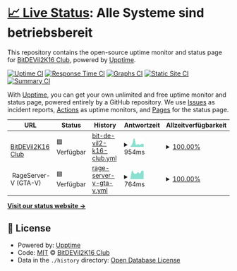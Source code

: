 # [📈 Live Status](https://BitDEVil2K16-Club.github.io/uptime): <!--live status--> **Alle Systeme sind betriebsbereit**

This repository contains the open-source uptime monitor and status page for [BitDEVil2K16 Club](https://bitdevil2k16.club), powered by [Upptime](https://github.com/upptime/upptime).

[![Uptime CI](https://github.com/BitDEVil2K16-Club/uptime/workflows/Uptime%20CI/badge.svg)](https://github.com/BitDEVil2K16-Club/uptime/actions?query=workflow%3A%22Uptime+CI%22)
[![Response Time CI](https://github.com/BitDEVil2K16-Club/uptime/workflows/Response%20Time%20CI/badge.svg)](https://github.com/BitDEVil2K16-Club/uptime/actions?query=workflow%3A%22Response+Time+CI%22)
[![Graphs CI](https://github.com/BitDEVil2K16-Club/uptime/workflows/Graphs%20CI/badge.svg)](https://github.com/BitDEVil2K16-Club/uptime/actions?query=workflow%3A%22Graphs+CI%22)
[![Static Site CI](https://github.com/BitDEVil2K16-Club/uptime/workflows/Static%20Site%20CI/badge.svg)](https://github.com/BitDEVil2K16-Club/uptime/actions?query=workflow%3A%22Static+Site+CI%22)
[![Summary CI](https://github.com/BitDEVil2K16-Club/uptime/workflows/Summary%20CI/badge.svg)](https://github.com/BitDEVil2K16-Club/uptime/actions?query=workflow%3A%22Summary+CI%22)

With [Upptime](https://upptime.js.org), you can get your own unlimited and free uptime monitor and status page, powered entirely by a GitHub repository. We use [Issues](https://github.com/BitDEVil2K16-Club/uptime/issues) as incident reports, [Actions](https://github.com/BitDEVil2K16-Club/uptime/actions) as uptime monitors, and [Pages](https://BitDEVil2K16-Club.github.io/uptime) for the status page.

<!--start: status pages-->
<!-- This summary is generated by Upptime (https://github.com/upptime/upptime) -->
<!-- Do not edit this manually, your changes will be overwritten -->
<!-- prettier-ignore -->
| URL | Status | History | Antwortzeit | Allzeitverfügbarkeit |
| --- | ------ | ------- | ------------- | ------ |
| <img alt="" src="https://bitdevil2k16.club/images/style-5/favicon.ico" height="13"> [BitDEVil2K16 Club](https://bitdevil2k16.club) | 🟩 Verfügbar | [bit-de-vil2-k16-club.yml](https://github.com/BitDEVil2K16-Club/uptime/commits/HEAD/history/bit-de-vil2-k16-club.yml) | <details><summary><img alt="Antwortzeit graph" src="./graphs/bit-de-vil2-k16-club/response-time-week.png" height="20"> 954ms</summary><br><a href="https://stats.bitdevil2k16.club/history/bit-de-vil2-k16-club"><img alt="Antwortzeit 826" src="https://img.shields.io/endpoint?url=https%3A%2F%2Fraw.githubusercontent.com%2FBitDEVil2K16-Club%2Fuptime%2FHEAD%2Fapi%2Fbit-de-vil2-k16-club%2Fresponse-time.json"></a><br><a href="https://stats.bitdevil2k16.club/history/bit-de-vil2-k16-club"><img alt="24-hour response time 788" src="https://img.shields.io/endpoint?url=https%3A%2F%2Fraw.githubusercontent.com%2FBitDEVil2K16-Club%2Fuptime%2FHEAD%2Fapi%2Fbit-de-vil2-k16-club%2Fresponse-time-day.json"></a><br><a href="https://stats.bitdevil2k16.club/history/bit-de-vil2-k16-club"><img alt="7-day response time 954" src="https://img.shields.io/endpoint?url=https%3A%2F%2Fraw.githubusercontent.com%2FBitDEVil2K16-Club%2Fuptime%2FHEAD%2Fapi%2Fbit-de-vil2-k16-club%2Fresponse-time-week.json"></a><br><a href="https://stats.bitdevil2k16.club/history/bit-de-vil2-k16-club"><img alt="30-day response time 834" src="https://img.shields.io/endpoint?url=https%3A%2F%2Fraw.githubusercontent.com%2FBitDEVil2K16-Club%2Fuptime%2FHEAD%2Fapi%2Fbit-de-vil2-k16-club%2Fresponse-time-month.json"></a><br><a href="https://stats.bitdevil2k16.club/history/bit-de-vil2-k16-club"><img alt="1-year response time 873" src="https://img.shields.io/endpoint?url=https%3A%2F%2Fraw.githubusercontent.com%2FBitDEVil2K16-Club%2Fuptime%2FHEAD%2Fapi%2Fbit-de-vil2-k16-club%2Fresponse-time-year.json"></a></details> | <details><summary><a href="https://stats.bitdevil2k16.club/history/bit-de-vil2-k16-club">100.00%</a></summary><a href="https://stats.bitdevil2k16.club/history/bit-de-vil2-k16-club"><img alt="Allzeitverfügbarkeit 99.81%" src="https://img.shields.io/endpoint?url=https%3A%2F%2Fraw.githubusercontent.com%2FBitDEVil2K16-Club%2Fuptime%2FHEAD%2Fapi%2Fbit-de-vil2-k16-club%2Fuptime.json"></a><br><a href="https://stats.bitdevil2k16.club/history/bit-de-vil2-k16-club"><img alt="24-Stunden verfügbarkeit 100.00%" src="https://img.shields.io/endpoint?url=https%3A%2F%2Fraw.githubusercontent.com%2FBitDEVil2K16-Club%2Fuptime%2FHEAD%2Fapi%2Fbit-de-vil2-k16-club%2Fuptime-day.json"></a><br><a href="https://stats.bitdevil2k16.club/history/bit-de-vil2-k16-club"><img alt="7-Tage verfügbarkeit 100.00%" src="https://img.shields.io/endpoint?url=https%3A%2F%2Fraw.githubusercontent.com%2FBitDEVil2K16-Club%2Fuptime%2FHEAD%2Fapi%2Fbit-de-vil2-k16-club%2Fuptime-week.json"></a><br><a href="https://stats.bitdevil2k16.club/history/bit-de-vil2-k16-club"><img alt="30-Tage verfügbarkeit 99.97%" src="https://img.shields.io/endpoint?url=https%3A%2F%2Fraw.githubusercontent.com%2FBitDEVil2K16-Club%2Fuptime%2FHEAD%2Fapi%2Fbit-de-vil2-k16-club%2Fuptime-month.json"></a><br><a href="https://stats.bitdevil2k16.club/history/bit-de-vil2-k16-club"><img alt="1-Jahr verfügbarkeit 99.81%" src="https://img.shields.io/endpoint?url=https%3A%2F%2Fraw.githubusercontent.com%2FBitDEVil2K16-Club%2Fuptime%2FHEAD%2Fapi%2Fbit-de-vil2-k16-club%2Fuptime-year.json"></a></details>
| <img alt="" src="https://datacenter.bitdevil2k16.club/favicon/apple-icon.png" height="13"> RageServer-V (GTA-V) | 🟩 Verfügbar | [rage-server-v-gta-v.yml](https://github.com/BitDEVil2K16-Club/uptime/commits/HEAD/history/rage-server-v-gta-v.yml) | <details><summary><img alt="Antwortzeit graph" src="./graphs/rage-server-v-gta-v/response-time-week.png" height="20"> 764ms</summary><br><a href="https://stats.bitdevil2k16.club/history/rage-server-v-gta-v"><img alt="Antwortzeit 816" src="https://img.shields.io/endpoint?url=https%3A%2F%2Fraw.githubusercontent.com%2FBitDEVil2K16-Club%2Fuptime%2FHEAD%2Fapi%2Frage-server-v-gta-v%2Fresponse-time.json"></a><br><a href="https://stats.bitdevil2k16.club/history/rage-server-v-gta-v"><img alt="24-hour response time 913" src="https://img.shields.io/endpoint?url=https%3A%2F%2Fraw.githubusercontent.com%2FBitDEVil2K16-Club%2Fuptime%2FHEAD%2Fapi%2Frage-server-v-gta-v%2Fresponse-time-day.json"></a><br><a href="https://stats.bitdevil2k16.club/history/rage-server-v-gta-v"><img alt="7-day response time 764" src="https://img.shields.io/endpoint?url=https%3A%2F%2Fraw.githubusercontent.com%2FBitDEVil2K16-Club%2Fuptime%2FHEAD%2Fapi%2Frage-server-v-gta-v%2Fresponse-time-week.json"></a><br><a href="https://stats.bitdevil2k16.club/history/rage-server-v-gta-v"><img alt="30-day response time 793" src="https://img.shields.io/endpoint?url=https%3A%2F%2Fraw.githubusercontent.com%2FBitDEVil2K16-Club%2Fuptime%2FHEAD%2Fapi%2Frage-server-v-gta-v%2Fresponse-time-month.json"></a><br><a href="https://stats.bitdevil2k16.club/history/rage-server-v-gta-v"><img alt="1-year response time 947" src="https://img.shields.io/endpoint?url=https%3A%2F%2Fraw.githubusercontent.com%2FBitDEVil2K16-Club%2Fuptime%2FHEAD%2Fapi%2Frage-server-v-gta-v%2Fresponse-time-year.json"></a></details> | <details><summary><a href="https://stats.bitdevil2k16.club/history/rage-server-v-gta-v">100.00%</a></summary><a href="https://stats.bitdevil2k16.club/history/rage-server-v-gta-v"><img alt="Allzeitverfügbarkeit 99.83%" src="https://img.shields.io/endpoint?url=https%3A%2F%2Fraw.githubusercontent.com%2FBitDEVil2K16-Club%2Fuptime%2FHEAD%2Fapi%2Frage-server-v-gta-v%2Fuptime.json"></a><br><a href="https://stats.bitdevil2k16.club/history/rage-server-v-gta-v"><img alt="24-Stunden verfügbarkeit 100.00%" src="https://img.shields.io/endpoint?url=https%3A%2F%2Fraw.githubusercontent.com%2FBitDEVil2K16-Club%2Fuptime%2FHEAD%2Fapi%2Frage-server-v-gta-v%2Fuptime-day.json"></a><br><a href="https://stats.bitdevil2k16.club/history/rage-server-v-gta-v"><img alt="7-Tage verfügbarkeit 100.00%" src="https://img.shields.io/endpoint?url=https%3A%2F%2Fraw.githubusercontent.com%2FBitDEVil2K16-Club%2Fuptime%2FHEAD%2Fapi%2Frage-server-v-gta-v%2Fuptime-week.json"></a><br><a href="https://stats.bitdevil2k16.club/history/rage-server-v-gta-v"><img alt="30-Tage verfügbarkeit 100.00%" src="https://img.shields.io/endpoint?url=https%3A%2F%2Fraw.githubusercontent.com%2FBitDEVil2K16-Club%2Fuptime%2FHEAD%2Fapi%2Frage-server-v-gta-v%2Fuptime-month.json"></a><br><a href="https://stats.bitdevil2k16.club/history/rage-server-v-gta-v"><img alt="1-Jahr verfügbarkeit 99.77%" src="https://img.shields.io/endpoint?url=https%3A%2F%2Fraw.githubusercontent.com%2FBitDEVil2K16-Club%2Fuptime%2FHEAD%2Fapi%2Frage-server-v-gta-v%2Fuptime-year.json"></a></details>

<!--end: status pages-->

[**Visit our status website →**](https://BitDEVil2K16-Club.github.io/uptime)

## 📄 License

- Powered by: [Upptime](https://github.com/upptime/upptime)
- Code: [MIT](./LICENSE) © [BitDEVil2K16 Club](https://bitdevil2k16.club)
- Data in the `./history` directory: [Open Database License](https://opendatacommons.org/licenses/odbl/1-0/)
